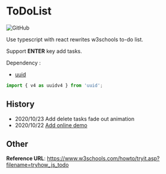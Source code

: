 # ToDoList

![GitHub](https://img.shields.io/github/license/gavin85-Zeng/todo)

Use typescript with react rewrites w3schools to-do list.

Support __ENTER__ key add tasks.

Dependency :

- [uuid](https://www.npmjs.com/package/uuid)

``` javascript
import { v4 as uuidv4 } from 'uuid';
```

## History

- 2020/10/23 Add delete tasks fade out animation
- 2020/10/22 [Add online demo](https://gavin85-zeng.github.io/todo/)

## Other

__Reference URL__: <https://www.w3schools.com/howto/tryit.asp?filename=tryhow_js_todo>
